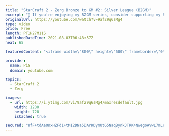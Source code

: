 ```yaml
---
title: "StarCraft 2 - Zerg Bronze to GM #2: Silver League (B2GM)"
excerpt: "🐷 If you're enjoying my B2GM series, consider supporting my Patreon: https://www.patreon.com/PiGSC2 0:00 -- GAME 1 - Practice your build order along with PiG 0:28 How to introduce scouting to the beginner build order 5:19 How to deal with air units 7:37 Worst thing you can do - reacting to previous"
originalUrl: https://youtube.com/watch?v=9af29q6sMg4
type: video
price: Free
length: PT1H27M11S
publishedDateTime: 2021-08-03T06:48:57Z
heat: 65

featuredContent: "<iframe width=\"800\" height=\"500\" frameborder=\"0\" src=\"https://www.youtube.com/embed/9af29q6sMg4\" allow=\"accelerometer; autoplay; encrypted-media; gyroscope; picture-in-picture\" allowfullscreen></iframe>"

provider:
  name: PiG
  domain: youtube.com

topics:
  - StarCraft 2
  - Zerg

images:
  - url: https://i.ytimg.com/vi/9af29q6sMg4/maxresdefault.jpg
    width: 1280
    height: 720
    isCached: true

secured: "nfF+tdAeOnxHZFd1+tMI2DNa5DArKDymUtG5NaqBynkJTRK4NwegoAVwL7mLrpfDy/Q9LCmTgLIG5t4w4F31vw84Ckxle3BaCFbiOdid5PBdWKtFbWXChlh/DLfQzBJ+fzUY/LUvo1Wcp+2FddrLHBrk9RcIdaXsDL8IMUrYgcotz+lR0ACr9cnUnRNZdA5TioZQtJ5eY++Md9uet1/mQloPQmBAQFd541RL5+HWQu1bZwvS8XM2Sq8iXsYgKkdzq8WZpzBagmZU3XMin9VMi90S4+f42lFLNFb6CnSjKYFw/94VwtSRh0N/7ZXdRc2PARgASYp5lCigKxsYoJVCmKmXw4YMSvcmT0sAlpQVgGW9u6UL6ET6z0hZ3VSbw/Cg/j7Suu4fRLeMNaTLKYWcfCoQzpcm7G8qiJ9nMmwz85sBTv6cLOjMrOLfV9eRm/ZP;ZQ+zx2qgElekNoXOgIC+3g=="
---
```


